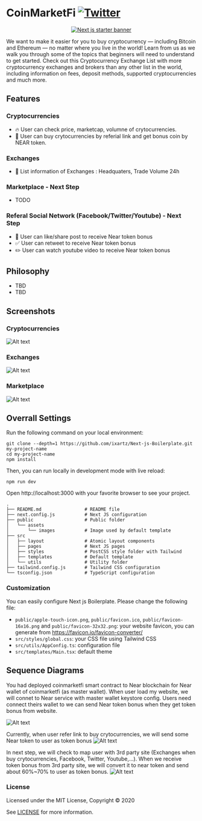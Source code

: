 # CoinMarketFi [![Twitter](https://img.shields.io/twitter/url/https/twitter.com/cloudposse.svg?style=social&label=Follow%20%40nate0922)](https://twitter.com/nate0922)

<p align="center">
  <a href="https://creativedesignsguru.com/demo/Nextjs-Boilerplate/"><img src="public/assets/images/nextjs-starter-banner.png?raw=true" alt="Next js starter banner"></a>
</p>

We want to make it easier for you to buy cryptocurrency — including Bitcoin and Ethereum — no matter where you live in the world! Learn from us as we walk you through some of the topics that beginners will need to understand to get started. Check out this Cryptocurrency Exchange List with more cryptocurrency exchanges and brokers than any other list in the world, including information on fees, deposit methods, supported cryptocurrencies and much more.

## Features

### Cryptocurrencies
  - 🔥 User can check price, marketcap, volumne of crytocurrencies.
  - 🎨 User can buy crytocurrencies by referial link and get bonus coin by NEAR token.

### Exchanges
 - 💅 List information of Exchanges : Headquaters, Trade Volume 24h

### Marketplace - Next Step
 - TODO

### Referal Social Network (Facebook/Twitter/Youtube) - Next Step
 - 🎉 User can like/share post to receive Near token bonus
 - ✅ User can retweet to receive Near token bonus
 - ✏️ User can watch youtube video to receive Near token bonus

## Philosophy

- TBD
- TBD

## Screenshots

### Cryptocurrencies
![Alt text](./res/img/cryptocurrencies.jpg)

### Exchanges
![Alt text](./res/img/exchanges.jpg)

### Marketplace
![Alt text](./res/img/marketplace.jpg)


## Overrall Settings

Run the following command on your local environment:

```
git clone --depth=1 https://github.com/ixartz/Next-js-Boilerplate.git my-project-name
cd my-project-name
npm install
```

Then, you can run locally in development mode with live reload:

```
npm run dev
```

Open http://localhost:3000 with your favorite browser to see your project.

```
.
├── README.md                # README file
├── next.config.js           # Next JS configuration
├── public                   # Public folder
│   └── assets
│       └── images           # Image used by default template
├── src
│   ├── layout               # Atomic layout components
│   ├── pages                # Next JS pages
│   ├── styles               # PostCSS style folder with Tailwind
│   ├── templates            # Default template
│   └── utils                # Utility folder
├── tailwind.config.js       # Tailwind CSS configuration
└── tsconfig.json            # TypeScript configuration
```

### Customization

You can easily configure Next js Boilerplate. Please change the following file:

- `public/apple-touch-icon.png`, `public/favicon.ico`, `public/favicon-16x16.png` and `public/favicon-32x32.png`: your website favicon, you can generate from https://favicon.io/favicon-converter/
- `src/styles/global.css`: your CSS file using Tailwind CSS
- `src/utils/AppConfig.ts`: configuration file
- `src/templates/Main.tsx`: default theme

## Sequence Diagrams
You had deployed coinmarketfi smart contract to Near blockchain for Near wallet of coinmarketfi (as master wallet).
When user load my website, we will connet to Near service with master wallet keystore config.
Users need connect theirs wallet to we can send Near token bonus when they get token bonus from website.

![Alt text](./res/img/SqLoadPage_ConnectWallet.jpg)


Currently, when user refer link to buy crytocurrencies, we will send some Near token to user as token bonus
![Alt text](./res/img/ReferLink_CurrentVer.jpg)


In next step, we will check to map user with 3rd party site (Exchanges when buy crytocurrencies, Facebook, Twitter, Youtube,...). When we receive token bonus from 3rd party site, we will convert it to near token and send about 60%~70% to user as token bonus.
![Alt text](./res/img/ReferlinkContract.jpg)

### License

Licensed under the MIT License, Copyright © 2020

See [LICENSE](LICENSE) for more information.
